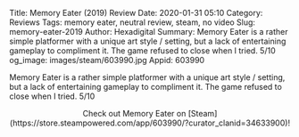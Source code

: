 Title: Memory Eater (2019) Review
Date: 2020-01-31 05:10
Category: Reviews
Tags: memory eater, neutral review, steam, no video
Slug: memory-eater-2019
Author: Hexadigital
Summary: Memory Eater is a rather simple platformer with a unique art style / setting, but a lack of entertaining gameplay to compliment it. The game refused to close when I tried. 5/10
og_image: images/steam/603990.jpg
Appid: 603990

Memory Eater is a rather simple platformer with a unique art style / setting, but a lack of entertaining gameplay to compliment it. The game refused to close when I tried. 5/10

<center>Check out Memory Eater on [Steam](https://store.steampowered.com/app/603990/?curator_clanid=34633900)!</center>